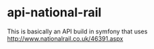 api-national-rail
=================

This is basically an API build in symfony that uses http://www.nationalrail.co.uk/46391.aspx
